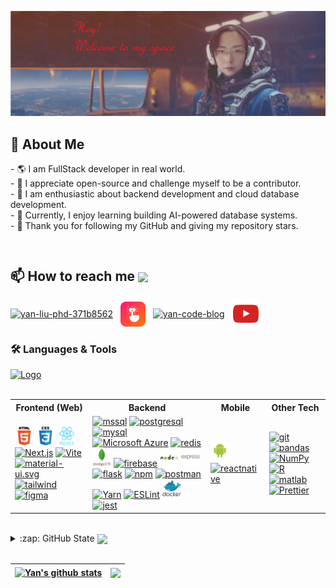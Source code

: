 ![Yan Liu banner](https://github.com/yanliu1111/yanliu1111/blob/main/banner2.png)
## 💬 About Me
<div style="display: flex; flex-wrap: wrap; align-items: flex-start;">
<!-- <img align="right" alt="GIF" src="https://github.com/yanliu1111/yanliu1111/blob/main/code.gif?raw=true" height="190" title="Do what you like, and do it best!"> 
<p align="left"> -->
- 🌎 I am FullStack developer in real world.<br>
- 💖 I appreciate open-source and challenge myself to be a contributor.<br>
- 🚀 I am enthusiastic about backend development and cloud database development.<br>
- 🐰 Currently, I enjoy learning building AI-powered database systems.<br>
- 🤗 Thank you for following my GitHub and giving my repository stars. <br>
</p>
</div>

## 📫 How to reach me <a href="https://visitorbadge.io/status?path=https%3A%2F%2Fgithub.com%2Fyanliu1111"><img align="center" src="https://api.visitorbadge.io/api/visitors?path=https%3A%2F%2Fgithub.com%2Fyanliu1111&labelColor=%2337d67a&countColor=%23f47373" /></a>
<p align="left">
  <a href="https://linkedin.com/in/yan-liu-phd-371b8562" target="blank"><img align="center" src="https://raw.githubusercontent.com/rahuldkjain/github-profile-readme-generator/master/src/images/icons/Social/linked-in-alt.svg" alt="yan-liu-phd-371b8562" height="40" width="40" /></a>&nbsp&nbsp
  <a href="https://www.yanlovescode.me" title="My Portfolio"><img align="center" src="https://github.com/yanliu1111/yanliu1111/blob/main/YanWebsite.svg" alt="yan-liu-portfolio" height="40" width="40" /></a>&nbsp&nbsp
  <a href="https://www.yancodeblog.codes" title="My Blog"><img align="center" src="https://github.com/yanliu1111/yanliu1111/blob/main/yanblog.ico" alt="yan-code-blog" height="40" width="40" /></a>&nbsp&nbsp
  <a href="https://youtu.be/spdII8rqkaM" title="My Project Demo"><img align="center" src="https://github.com/burgyl/youtube-icon-link/blob/main/icon_128.png" alt="my-project-demo" height="45" />
</a>
</p>

### 🛠 Languages & Tools </br>
<a href="https://skillicons.dev" style="display: inline-block;">
  <img alt="Logo" src="https://skillicons.dev/icons?i=typescript,js,python,php" style="width: 200px;">
</a>
<br/>
<br/>
<table>
  <tr>
    <th>Frontend (Web)</th>
    <th>Backend</th>
    <th>Mobile</th>
    <th>Other Tech</th>
  </tr>
  <tr>
    <td>
        <a href="https://www.w3.org/html/" target="blank"> <img src="https://raw.githubusercontent.com/devicons/devicon/master/icons/html5/html5-original-wordmark.svg" alt="html5" width="30" height="30"></a>
        <a href="https://www.w3schools.com/css/" target="blank"> <img src="https://raw.githubusercontent.com/devicons/devicon/master/icons/css3/css3-original-wordmark.svg" alt="css3" width="30" height="30"></a>
        <a href="https://reactjs.org/" title="react"> <img src="https://raw.githubusercontent.com/devicons/devicon/master/icons/react/react-original-wordmark.svg" alt="react" width="30" height="30"></a>
        <a href="https://nextjs.org/" title="Next.js"><img src="https://raw.githubusercontent.com/get-icon/geticon/master/icons/nextjs-icon.svg" alt="Next.js" width="30" height="30"></a>
        <a href="https://vitejs.dev/" title="Vite"><img src="https://github.com/get-icon/geticon/raw/master/icons/vite.svg" alt="Vite" width="30" height="30"></a>
        <a href="https://material-ui.dev/" title="material-ui.svg"><img src="https://github.com/get-icon/geticon/blob/master/icons/material-ui.svg" alt="material-ui.svg" width="30" height="30"></a>
        <a href="https://tailwindcss.com/" title="tailwindcss"> <img src="https://www.vectorlogo.zone/logos/tailwindcss/tailwindcss-icon.svg" alt="tailwind" width="30" height="30"></a>
        <a href="https://www.figma.com/" title="figma""> <img src="https://www.vectorlogo.zone/logos/figma/figma-icon.svg" alt="figma" width="30" height="30"></a>         
    </td>
    <td>
       <a href="https://www.microsoft.com/en-us/sql-server" title="SQL"> <img src="https://www.svgrepo.com/show/303229/microsoft-sql-server-logo.svg" alt="mssql" width="30" height="30"></a> 
      <a href="https://www.postgresql.org/" title="postgres"> <img src="https://github.com/get-icon/geticon/blob/master/icons/postgresql.svg" alt="postgresql" width="30" height="30"></a>
      <a href="https://www.mysql.com/" title="mysql"><img src="https://github.com/get-icon/geticon/blob/master/icons/mysql.svg" alt="mysql" width="30" height="30"></a>
      <a href="https://azure.microsoft.com/" title="Microsoft Azure"><img src="https://github.com/get-icon/geticon/raw/master/icons/azure-icon.svg" alt="Microsoft Azure" width="30" height="30"></a>
      <a href="https://redis.io/" title="redis"><img src="https://github.com/get-icon/geticon/blob/master/icons/redis.svg" alt="redis" width="30" height="30"></a>
      <a href="https://www.mongodb.com/" title="mongodb"> <img src="https://raw.githubusercontent.com/devicons/devicon/master/icons/mongodb/mongodb-original-wordmark.svg" alt="mongodb" width="30" height="30"></a>
       <a href="https://firebase.google.com/" title="Firebase"> <img src="https://www.vectorlogo.zone/logos/firebase/firebase-icon.svg" alt="firebase" width="30" height="30"></a>
       <a href="https://nodejs.org" target="_blank"> <img src="https://raw.githubusercontent.com/devicons/devicon/master/icons/nodejs/nodejs-original-wordmark.svg" alt="nodejs" width="30" height="30"></a>
       <a href="https://expressjs.com" target="_blank"> <img src="https://raw.githubusercontent.com/devicons/devicon/master/icons/express/express-original-wordmark.svg" alt="express" width="30" height="30"></a>
       <a href="https://flask.com" target="_blank"> <img src="https://github.com/get-icon/geticon/blob/master/icons/flask.svg" alt="flask" width="30" height="30"></a>
       <a href="https://www.npmjs.com/" title="npm"><img src="https://github.com/get-icon/geticon/raw/master/icons/npm.svg" alt="npm" width="30" height="30"></a>
       <a href="https://postman.com" title="postman"> <img src="https://www.vectorlogo.zone/logos/getpostman/getpostman-icon.svg" alt="postman" width="30" height="30"></a>
        <a href="https://yarnpkg.com/" title="Yarn"><img src="https://github.com/get-icon/geticon/raw/master/icons/yarn.svg" alt="Yarn" width="30" height="30"></a>
  <a href="https://eslint.org/" title="ESLint"><img src="https://github.com/get-icon/geticon/raw/master/icons/eslint.svg" alt="ESLint" width="30" height="30"></a>
        <a href="https://www.docker.com/" title="docker"> <img src="https://raw.githubusercontent.com/devicons/devicon/master/icons/docker/docker-original-wordmark.svg" alt="docker" width="30" height="30"></a>
        <a href="https://jestjs.io" title="jest"> <img src="https://www.vectorlogo.zone/logos/jestjsio/jestjsio-icon.svg" alt="jest" width="30" height="30"></a>
    </td>
    <td>
        <a href="https://developer.android.com" title="android-studio"> <img src="https://raw.githubusercontent.com/devicons/devicon/master/icons/android/android-original-wordmark.svg" alt="android" width="30" height="30"></a>
        <a href="https://reactnative.dev/" title="reactnative"> <img src="https://reactnative.dev/img/header_logo.svg" alt="reactnative" width="30" height="30"></a>
    </td>
    <td>
        <a href="https://git-scm.com/" title="git"> <img src="https://www.vectorlogo.zone/logos/git-scm/git-scm-icon.svg" alt="git" width="30" height="30"></a>
        <a href="https://pandas.pydata.org/" title="pandas"><img src="https://github.com/get-icon/geticon/raw/master/icons/pandas-icon.svg" alt="pandas" width="30" height="30"></a>
<a href="https://numpy.org/" title="NumPy"><img src="https://github.com/get-icon/geticon/raw/master/icons/numpy-icon.svg" alt="NumPy" width="30" height="30"></a>
  <a href="https://www.r-project.org/" title="R"><img src="https://github.com/get-icon/geticon/raw/master/icons/r-lang.svg" alt="R" width="30" height="30"></a>
  <a href="https://www.mathworks.com/" title="Matlab"> <img  src="https://upload.wikimedia.org/wikipedia/commons/2/21/Matlab_Logo.png" alt="matlab" width="30" height="30"></a>
  <a href="https://prettier.io/" title="Prettier"><img src="https://github.com/get-icon/geticon/raw/master/icons/prettier.svg" alt="Prettier" width="30" height="30"></a>
    </td>
  </tr>
</table>
<br>
<details>
<summary>:zap: GitHub State <img align="center" src = "https://i.pinimg.com/originals/65/c4/f4/65c4f452571be1261e9c623f7da488ac.gif" width = 35px> </summary> 
<img src="https://emojis.slackmojis.com/emojis/images/1531849430/4246/blob-sunglasses.gif?1531849430" width="50"/>
<img src="https://github.com/sciencepal/sciencepal/blob/master/assets/Hi.gif" width="50px">
  
<div align="center">
    <a href="https://git.io/typing-svg"><img src="https://readme-typing-svg.demolab.com?font=Courgette&color=4285F4&size=40&center=true&vCenter=true&width=600&&lines=HELLO+WORLD+:);" alt="Hello"></a>
</div>
</details> 
<br>

| <a href="https://github.com/yanliu1111/github-readme-stats"><img align="center" src="https://github-readme-stats.vercel.app/api?username=yanliu1111&show_icons=true&include_all_commits=true&theme=buefy&hide_border=true" alt="Yan's github stats" /></a> | <a href="https://github.com/yanliu1111/github-readme-stats"><img align="center" src="https://github-readme-stats.vercel.app/api/top-langs/?username=yanliu1111&layout=compact&theme=buefy&hide_border=true" /></a> |
| ------------- | ------------- |


 
